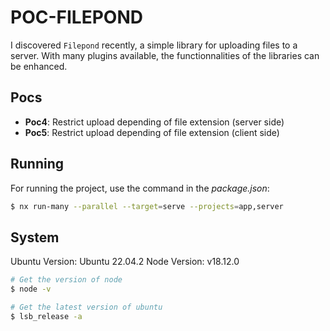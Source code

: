 # POC-FILEPOND

I discovered `Filepond` recently, a simple library for uploading files to a server. With many plugins available, the functionnalities of the libraries can be enhanced.

## Pocs

- **Poc4**: Restrict upload depending of file extension (server side)
- **Poc5**: Restrict upload depending of file extension (client side)

## Running

For running the project, use the command in the _package.json_:

```bash
$ nx run-many --parallel --target=serve --projects=app,server
```

## System

Ubuntu Version: Ubuntu 22.04.2
Node Version: v18.12.0

```bash
# Get the version of node
$ node -v

# Get the latest version of ubuntu
$ lsb_release -a
```
